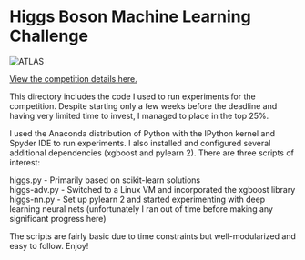 Higgs Boson Machine Learning Challenge
======

<img src="https://github.com/jdwittenauer/kaggle/tree/master/HiggsBosonChallenge/ATLAS.png" alt="ATLAS" title="ATLAS" />

<a href="http://www.kaggle.com/c/higgs-boson">View the competition details here.</a><br/>

This directory includes the code I used to run experiments for the competition.  Despite starting only a few weeks before the deadline and having very limited time to invest, I managed to place in the top 25%.<br/>

I used the Anaconda distribution of Python with the IPython kernel and Spyder IDE to run experiments.  I also installed and configured several additional dependencies (xgboost and pylearn 2).  There are three scripts of interest:<br/>

higgs.py - Primarily based on scikit-learn solutions<br/>
higgs-adv.py - Switched to a Linux VM and incorporated the xgboost library<br/>
higgs-nn.py - Set up pylearn 2 and started experimenting with deep learning neural nets (unfortunately I ran out of time before making any significant progress here)<br/>

The scripts are fairly basic due to time constraints but well-modularized and easy to follow.  Enjoy!
